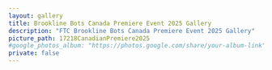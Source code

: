 ```yaml
---
layout: gallery
title: Brookline Bots Canada Premiere Event 2025 Gallery
description: "FTC Brookline Bots Canada Premiere Event 2025 Gallery"
picture_path: 17218CanadianPremiere2025
#google_photos_album: "https://photos.google.com/share/your-album-link"
private: false
---
```

